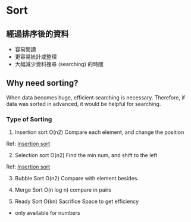 # Sort 

## 經過排序後的資料
- 容易閱讀
- 更容易統計或整理
- 大幅減少資料搜尋 (searching) 的時間


## Why need sorting?
When data becomes huge, efficient searching is necessary. Therefore, if data was sorted in advanced, it would be helpful for searching. 

### Type of Sorting 
1. Insertion sort O(n2)
Compare each element, and change the position

Ref: <a href="https://youtu.be/OGzPmgsI-pQ">Insertion sort</a>

2. Selection sort O(n2)
Find the min num, and shift to the left 


Ref: <a href="https://youtu.be/xWBP4lzkoyM">Insertion sort</a>

3. Bubble Sort O(n2)
Compare with element besides.

4. Merge Sort O(n log n)
compare in pairs

5. Ready Sort  O(kn)
Sacrifice Space to get efficiency 
- only available for numbers

